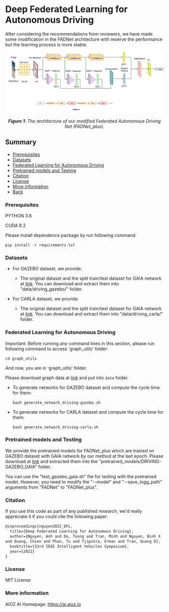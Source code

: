 # Deep Federated Learning for Autonomous Driving

After considering the recommendations from reviewers, we have made some modification in the FADNet architecture with reserve the performance but the learning process is more stable.

![Fig-1](misc/FADNetplus.png)
*<center>**Figure 1**: The architecture of our modified Federated Autonomous Driving Net (FADNet_plus).</center>*

## Summary

* [Prerequisites](#prerequisites)
* [Datasets](#datasets)
* [Federated Learning for Autonomous Driving](#federated-learning-for-autonomous-driving)
* [Pretrained models and Testing](#pretrained-models-and-testing)
* [Citation](#citation)
* [License](#license)
* [More information](#more-information)
* [Back](https://github.com/aioz-ai/FADNet/blob/main/README.md)

### Prerequisites

PYTHON 3.6

CUDA 9.2

Please install dependence package by run following command:
```
pip install -r requirements.txt
```

### Datasets

* For GAZEBO dataset, we provide:
    * The original dataset and the split train/test dataset for GAIA network at [link](https://vision.aioz.io/f/79afffd7fc444ba9ba0d/?dl=1). You can download and extract them into "data/driving_gazebo/" folder.

* For CARLA dataset, we provide:
    * The original dataset and the split train/test dataset for GAIA network at [link](https://vision.aioz.io/f/9091c519b3904a4695ab/?dl=1). You can download and extract them into "data/driving_carla/" folder.

### Federated Learning for Autonomous Driving

Important: Before running any command lines in this section, please run following command to access 'graph_utils' folder:
```
cd graph_utils
```
And now, you are in 'graph_utils' folder.

Please download graph data at [link](https://github.com/omarfoq/communication-in-cross-silo-fl/tree/main/graph_utils/data) and put into `data` folder.

* To generate networks for GAZEBO dataset and compute the cycle time for them:
    ```
    bash generate_network_driving-gazebo.sh
    ```

* To generate networks for CARLA dataset and compute the cycle time for them:
    ```
    bash generate_network_driving-carla.sh
    ```

### Pretrained models and Testing

We provide the pretrained models for FADNet_plus which are trained on GAZEBO dataset with GAIA network by our method at the last epoch. Please download at [link](https://vision.aioz.io/f/29c444fca4f8431bb9b9/?dl=1) and extracted them into the "pretrained_models/DRIVING-GAZEBO_GAIA" folder.

You can use the "test_gazebo_gaia.sh" file for testing with the pretrained model. However, you need to modify the "--model" and "--save_logg_path" arguments from "FADNet" to "FADNet_plus".

### Citation

If you use this code as part of any published research, we'd really appreciate it if you could cite the following paper:

```
@inproceedings{nguyen2022_DFL,
  title={Deep Federated Learning for Autonomous Driving},
  author={Nguyen, Anh and Do, Tuong and Tran, Minh and Nguyen, Binh X and Duong, Chien and Phan, Tu and Tjiputra, Erman and Tran, Quang D},
  booktitle={33rd IEEE Intelligent Vehicles Symposium},
  year={2022}
}
```

### License

MIT License

### More information
AIOZ AI Homepage: https://ai.aioz.io